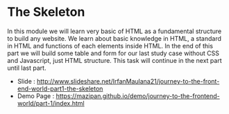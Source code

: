 # The Skeleton
In this module we will learn very basic of HTML as a fundamental structure to build any website.
We learn about basic knowledge in HTML, a standard in HTML and functions of each elements inside HTML.
In the end of this part we will build some table and form for our last study case without CSS and Javascript, just HTML structure.
This task will continue in the next part until last part.

  + Slide : <a href="http://www.slideshare.net/IrfanMaulana21/journey-to-the-front-end-world-part1-the-skeleton">http://www.slideshare.net/IrfanMaulana21/journey-to-the-front-end-world-part1-the-skeleton</a>
  + Demo Page : <a href="https://mazipan.github.io/demo/journey-to-the-frontend-world/part-1/index.html">https://mazipan.github.io/demo/journey-to-the-frontend-world/part-1/index.html</a>
